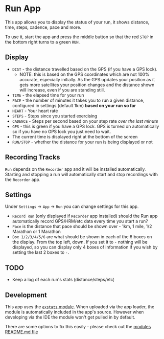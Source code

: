# Run App

This app allows you to display the status of your run, it
shows distance, time, steps, cadence, pace and more.

To use it, start the app and press the middle button so that
the red `STOP` in the bottom right turns to a green `RUN`.

## Display

* `DIST` - the distance travelled based on the GPS (if you have a GPS lock).
  * NOTE: this is based on the GPS coordinates which are not 100% accurate, especially initially. As
  the GPS updates your position as it gets more satellites your position changes and the distance
  shown will increase, even if you are standing still.
* `TIME` - the elapsed time for your run
* `PACE` - the number of minutes it takes you to run a given distance, configured in settings (default 1km) **based on your run so far**
* `HEART` - Your heart rate
* `STEPS` - Steps since you started exercising
* `CADENCE` - Steps per second based on your step rate *over the last minute*
* `GPS` - this is green if you have a GPS lock. GPS is turned on automatically
so if you have no GPS lock you just need to wait.
* The current time is displayed right at the bottom of the screen
* `RUN/STOP` - whether the distance for your run is being displayed or not

## Recording Tracks

`Run` depends on the `Recorder` app and it will be installed automatically.
Starting and stopping a run will automatically start and stop recordings with the `Recorder` app.

## Settings

Under `Settings` -> `App` -> `Run` you can change settings for this app.

* `Record Run` (only displayed if `Recorder` app installed) should the Run app automatically
record GPS/HRM/etc data every time you start a run?
* `Pace` is the distance that pace should be shown over - 1km, 1 mile, 1/2 Marathon or 1 Marathon
* `Box 1/2/3/4/5/6` are what should be shown in each of the 6 boxes on the display. From the top left, down.
  If you set it to `-` nothing will be displayed, so you can display only 4 boxes of information
  if you wish by setting the last 2 boxes to `-`.

## TODO

* Keep a log of each run's stats (distance/steps/etc)

## Development

This app uses the [`exstats` module](https://github.com/espruino/BangleApps/blob/master/modules/exstats.js). When uploaded via the
app loader, the module is automatically included in the app's source. However
when developing via the IDE the module won't get pulled in by default.

There are some options to fix this easily - please check out the [modules README.md file](https://github.com/espruino/BangleApps/blob/master/modules/README.md)
